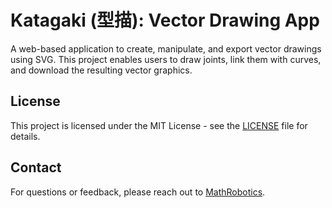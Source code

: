 # Katagaki (型描): Vector Drawing App

A web-based application to create, manipulate, and export vector drawings using SVG. This project enables users to draw joints, link them with curves, and download the resulting vector graphics.

## License

This project is licensed under the MIT License - see the [LICENSE](LICENSE) file for details.

## Contact

For questions or feedback, please reach out to [MathRobotics](https://github.com/MathRobotics).
```